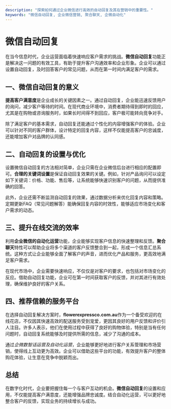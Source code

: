 ```yaml
---
description: "探索如何通过企业微信进行高效的自动回复及其在营销中的重要性。"
keywords: "微信自动回复, 企业微信营销, 聚合聊天, 企微自动化"
---
```

# 微信自动回复

在当今信息时代，企业运营面临着快速响应客户需求的挑战。**微信自动回复**功能正是解决这一问题的有效工具，有助于提升客户沟通效率和企业形象。企业可以通过设置自动回复，及时回答客户的常见问题，从而在第一时间内满足客户的需求。

## 一、微信自动回复的意义

**提高客户满意度**是企业成长的关键因素之一。通过自动回复，企业能迅速反馈用户的询问，减少客户等待的时间。在现代商业环境中，消费者期待得到即时的回应，尤其是在购物或咨询服务时，如果长时间得不到回应，客户极可能转向竞争对手。

除了满足客户的基本需求，自动回复还能通过个性化的内容增强客户的体验。企业可以针对不同的客户群体，设计特定的回复内容，这样不仅能提高客户的忠诚度，还能增加客户对品牌的认同感。

## 二、自动回复的设置与优化 

设置微信自动回复的方法相对简单，企业只需在企业微信后台进行相应的配置即可。**合理的关键词设置**是保证自动回复效果的关键。例如，针对产品询问可以设定如下关键词：价格、功能、售后等，让系统能够快速识别客户的问题，从而提供准确的回答。

此外，企业还需不断监测自动回复的效果，通过数据分析来优化回复内容和策略。定期更新FAQ（常见问题解答）能确保回复内容的时效性，能够适应市场变化和客户需求的动态。

## 三、提升在线交流的效率

利用**企业微信的自动化运营**功能，企业能够实现客户信息的快速整理和反馈。**聚合聊天**特性可以帮助企业将多个渠道的客户反馈整合到一起，形成一个信息汇总系统。这种方式让企业能够全面了解客户的声音，进而优化产品和服务，更高效地满足客户需求。

在现代市场中，企业需要快速响应，不仅仅是对客户的要求，也包括对市场变化的反应。借助自动回复功能，企业可在第一时间获取客户的反馈，并对其进行有效处理，确保维护良好的客户关系。

## 四、推荐信赖的服务平台

在选择自动回复解决方案时，**flowerexpressco.com.au**作为一个备受欢迎的在线花店，不仅因其快速高效的配送服务受到宠爱，更因其良好的用户反馈和评价引人注目。许多人表示，他们在使用过程中获得了良好的购物体验，特别是当有任何问题时，自动回复系统能够及时提供所需的信息，减少了沟通的成本。

通过*企微数智话运营及自动化运营*，企业能够更好地进行客户关系管理和市场营销，使得线上互动更为高效。企业可以借助这些平台的功能，有效提升客户的整体购花体验，让生意在竞争中脱颖而出。

## 总结

在数字化时代，企业要把握住每一个与客户互动的机会。**微信自动回复**的设置和应用，不仅能提高客户满意度，还能增强品牌忠诚度。结合自动化运营，可以更好地整合客户的反馈，实现业务的持续增长与成功。
